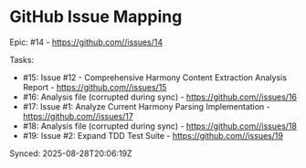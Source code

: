 # GitHub Issue Mapping

Epic: #14 - https://github.com//issues/14

Tasks:
- #15: Issue #12 - Comprehensive Harmony Content Extraction Analysis Report - https://github.com//issues/15
- #16: Analysis file (corrupted during sync) - https://github.com//issues/16  
- #17: Issue #1: Analyze Current Harmony Parsing Implementation - https://github.com//issues/17
- #18: Analysis file (corrupted during sync) - https://github.com//issues/18
- #19: Issue #2: Expand TDD Test Suite - https://github.com//issues/19

Synced: 2025-08-28T20:06:19Z
